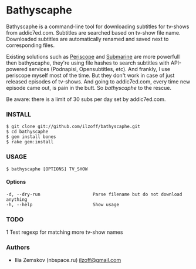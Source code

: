 Bathyscaphe
===========

Bathyscaphe is a command-line tool for downloading subtitles for tv-shows from addic7ed.com. Subtitles are searched based on tv-show file name. Downloaded subtitles are automatically renamed and saved next to corresponding files.

Existing solutions such as [Periscope](http://code.google.com/p/periscope/) and [Submarine](https://github.com/blazt/submarine) are more powerfull then bathyscaphe, they're using file hashes to search subtitles with API-powered services (Podnapisi, Opensubtitles, etc). And frankly, I use periscope myself most of the time. But they don't work in case of just released episodes of tv-shows. And going to addic7ed.com, every time new episode came out, is pain in the butt. So *bathyscaphe* to the rescue.

Be aware: there is a limit of 30 subs per day set by addic7ed.com. 

### INSTALL

    $ git clone git://github.com/ilzoff/bathyscaphe.git
    $ cd bathyscaphe
    $ gem install bones
    $ rake gem:install

### USAGE

    $ bathyscaphe [OPTIONS] TV_SHOW

#### Options
    -d, --dry-run                    Parse filename but do not download anything
    -h, --help                       Show usage

### TODO

  1 Test regexp for matching more tv-show names

### Authors

  - Ilia Zemskov (nbspace.ru) ilzoff@gmail.com